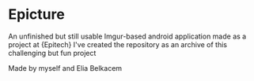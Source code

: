 # Epicture
An unfinished but still usable Imgur-based android application made as a project at {Epitech}
I've created the repository as an archive of this challenging but fun project

Made by myself and Elia Belkacem
